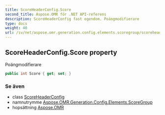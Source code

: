 ```yaml
---
title: ScoreHeaderConfig.Score
second_title: Aspose.OMR för .NET API-referens
description: ScoreHeaderConfig fast egendom. Poängmodifierare
type: docs
weight: 40
url: /sv/net/aspose.omr.generation.config.elements.scoregroup/scoreheaderconfig/score/
---
```

## ScoreHeaderConfig.Score property

Poängmodifierare

```csharp
public int Score { get; set; }
```

### Se även

* class [ScoreHeaderConfig](../)
* namnutrymme [Aspose.OMR.Generation.Config.Elements.ScoreGroup](../../scoreheaderconfig/)
* hopsättning [Aspose.OMR](../../../)


